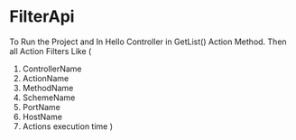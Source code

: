 # FilterApi
To Run the Project and In Hello Controller in GetList()    Action Method. Then all Action Filters Like 
(
1. ControllerName
2. ActionName
3. MethodName
4. SchemeName
5. PortName
6. HostName
7. Actions execution time )

